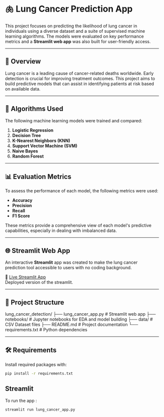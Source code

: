 # 🫁 Lung Cancer Prediction App

This project focuses on predicting the likelihood of lung cancer in individuals using a diverse dataset and a suite of supervised machine learning algorithms. The models were evaluated on key performance metrics and a **Streamlit web app** was also built for user-friendly access.

---

## 🚀 Overview

Lung cancer is a leading cause of cancer-related deaths worldwide. Early detection is crucial for improving treatment outcomes. This project aims to build predictive models that can assist in identifying patients at risk based on available data.

---

## 🧠 Algorithms Used

The following machine learning models were trained and compared:

1. **Logistic Regression**
2. **Decision Tree**
3. **K-Nearest Neighbors (KNN)**
4. **Support Vector Machine (SVM)**
5. **Naive Bayes**
6. **Random Forest**

---

## 📊 Evaluation Metrics

To assess the performance of each model, the following metrics were used:

- **Accuracy**
- **Precision**
- **Recall**
- **F1 Score**

These metrics provide a comprehensive view of each model's predictive capabilities, especially in dealing with imbalanced data.

---

## 🌐 Streamlit Web App

An interactive **Streamlit** app was created to make the lung cancer prediction tool accessible to users with no coding background.

🔗 [Live Streamlit App](https://github.com/NeelmaniRam)  
Deployed version of the streamlit.

---

## 📁 Project Structure

lung_cancer_detection/
├── lung_cancer_app.py # Streamlit web app
├── notebooks/ # Jupyter notebooks for EDA and model building
├── data/ # CSV Dataset files
├── README.md # Project documentation
└── requirements.txt # Python dependencies



---

## 🛠️ Requirements

Install required packages with:

```bash
pip install -r requirements.txt
```

## Streamlit

To run the app :
```bash
streamlit run lung_cancer_app.py
```
